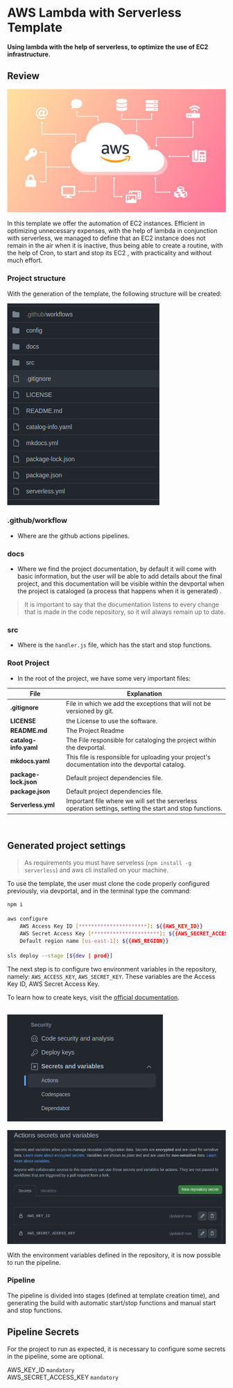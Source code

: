# AWS Lambda with Serverless Template

**Using lambda with the help of serverless, to optimize the use of EC2 infrastructure.**

## Review

<img src="./docs/imgs/image.png"/>

In this template we offer the automation of EC2 instances.
Efficient in optimizing unnecessary expenses, with the help of lambda in conjunction with serverless, we managed to define that an EC2 instance does not remain in the air when it is inactive, thus being able to create a routine, with the help of Cron, to start and stop its EC2 , with practicality and without much effort.

### Project structure

With the generation of the template, the following structure will be created:

<img src="./docs/imgs/image2.png"/>

### .github/workflow

- Where are the github actions pipelines.
### docs

- Where we find the project documentation, by default it will come with basic information, but the user will be able to add details about the final project, and this documentation will be visible within the devportal when the project is cataloged (a process that happens when it is generated) .

> It is important to say that the documentation listens to every change that is made in the code repository, so it will always remain up to date.

### src

- Where is the `handler.js` file, which has the start and stop functions.

### Root Project

- In the root of the project, we have some very important files:

| File              | Explanation                                                                                                                                                                                                                                                                            |
| ----------------- | -------------------------------------------------------------------------------------------------------------------------------------------------------------------------------------------------------------------------------------------------------------------------------------- |
| **.gitignore**       | File in which we add the exceptions that will not be versioned by git.                                                                                                                                                                               |
| **LICENSE**      | the License to use the software.                                                                                                                                                                                                                  |
| **README.md**      | The Project Readme                                                                                                                                                                                                                  |
| **catalog-info.yaml**       | The File responsible for cataloging the project within the devportal.                                                                                                                                                                                                                  |
| **mkdocs.yaml**      | This file is responsible for uploading your project's documentation into the devportal catalog.                              |
| **package-lock.json**      | Default project dependencies file.                                                                                                                                                                                                                  |
| **package.json**      | Default project dependencies file.                                                                                                                                                                                                                  |
| **Serverless.yml** | Important file where we will set the serverless operation settings, setting the start and stop functions. |

<br/>

## Generated project settings

> As requirements you must have serveless (`npm install -g serverless`) and aws cli installed on your machine.

To use the template, the user must clone the code properly configured previously, via devportal, and in the terminal type the command:

~~~bash
npm i

aws configure
    AWS Access Key ID [**********************]: ${{AWS_KEY_ID}}
    AWS Secret Access Key [**********************]: ${{AWS_SECRET_ACCESS_KEY}}
    Default region name [us-east-1]: ${{AWS_REGION}}

sls deploy --stage [${dev | prod}]
~~~

The next step is to configure two environment variables in the repository, namely: `AWS_ACCESS_KEY`, `AWS_SECRET_KEY`.
These variables are the Access Key ID, AWS Secret Access Key. 

To learn how to create keys, visit the <u>[official documentation](https://docs.aws.amazon.com/IAM/latest/UserGuide/id_credentials_access-keys.html#Using_CreateAccessKey)</u>.

<br/>
<img src="./docs/imgs/image3.png"/>
<br/><br/>
<img src="./docs/imgs/image4.png"/>
<br/>

With the environment variables defined in the repository, it is now possible to run the pipeline.

### Pipeline

The pipeline is divided into stages (defined at template creation time), and generating the build with automatic start/stop functions and manual start and stop functions.

## Pipeline Secrets
For the project to run as expected, it is necessary to configure some secrets in the pipeline, some are optional.

 AWS_KEY_ID `mandatory` <br>
 AWS_SECRET_ACCESS_KEY `mandatory` <br>